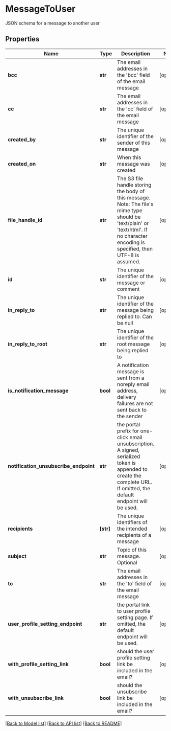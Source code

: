 # MessageToUser

JSON schema for a message to another user
## Properties
Name | Type | Description | Notes
------------ | ------------- | ------------- | -------------
**bcc** | **str** | The email addresses in the &#39;bcc&#39; field of the email message  | [optional] 
**cc** | **str** | The email addresses in the &#39;cc&#39; field of the email message  | [optional] 
**created_by** | **str** | The unique identifier of the sender of this message | [optional] 
**created_on** | **str** | When this message was created | [optional] 
**file_handle_id** | **str** | The S3 file handle storing the body of this message. Note: The file&#39;s mime type should be &#39;text/plain&#39; or &#39;text/html&#39;. If no character encoding is specified, then UTF-8 is assumed.  | [optional] 
**id** | **str** | The unique identifier of the message or comment | [optional] 
**in_reply_to** | **str** | The unique identifier of the message being replied to. Can be null | [optional] 
**in_reply_to_root** | **str** | The unique identifier of the root message being replied to | [optional] 
**is_notification_message** | **bool** | A notification message is sent from a noreply email address, delivery failures are not sent back to the sender | [optional] 
**notification_unsubscribe_endpoint** | **str** | the portal prefix for one-click email unsubscription. A signed, serialized token is appended to create the complete URL. If omitted, the default endpoint will be used.  | [optional] 
**recipients** | **[str]** | The unique identifiers of the intended recipients of a message | [optional] 
**subject** | **str** | Topic of this message. Optional | [optional] 
**to** | **str** | The email addresses in the &#39;to&#39; field of the email message  | [optional] 
**user_profile_setting_endpoint** | **str** | the portal link to user profile setting page. If omitted, the default endpoint will be used. | [optional] 
**with_profile_setting_link** | **bool** | should the user profile setting link be included in the email? | [optional] 
**with_unsubscribe_link** | **bool** | should the unsubscribe link be included in the email? | [optional] 

[[Back to Model list]](../README.md#documentation-for-models) [[Back to API list]](../README.md#documentation-for-api-endpoints) [[Back to README]](../README.md)


